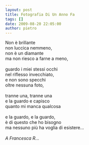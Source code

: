 ```yaml
---
layout: post
title: Fotografia Di Un Anno Fa
tags: []
date: 2009-08-20 22:05:00
author: pietro
---
```

Non è brillante<br/>non luccica nemmeno,<br/>non è un diamante<br/>ma non riesco a farne a meno,<br/><br/>guardo i miei stessi occhi<br/>nel riflesso invecchiato,<br/>e non sono specchi<br/>oltre nessuna foto,<br/><br/>tranne una, tranne una<br/>e la guardo e capisco<br/>quanto mi manca qualcosa<br/><br/>e la guardo, e la guardo,<br/>è di questo che ho bisogno<br/>ma nessuno più ha voglia di esistere...<br/><br/><span style="font-style: italic">A Francesca R...</span>
